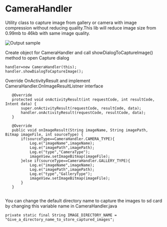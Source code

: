 # CameraHandler
Utility class to capture image from gallery or camera with image compression without reducing quality.This lib will reduce image size from 0.99mb to 46kb with same image quality.

![Output sample](https://github.com/jineshfrancs/CameraHandler/blob/master/screens/screenshot_camera_handler.gif)

Create object for CameraHandler and call showDialogToCaptureImage() method to open Capture dialog
 ```
 handler=new CameraHandler(this);
 handler.showDialogToCaptureImage();
  ```
Override OnActivityResult and implement CameraHandler.OnImageResultListner interface

 ```
    @Override
    protected void onActivityResult(int requestCode, int resultCode, Intent data) {
        super.onActivityResult(requestCode, resultCode, data);
        handler.onActivityResult(requestCode, resultCode, data);
    }

    @Override
    public void onImageResult(String imageName, String imagePath, Bitmap imageFile, int sourceType) {
        if(sourceType==CameraHandler.CAMERA_TYPE){
            Log.e("imageName",imageName);
            Log.e("imagePath",imagePath);
            Log.e("type","CameraType");
            imageView.setImageBitmap(imageFile);
        }else if(sourceType==CameraHandler.GALLERY_TYPE){
            Log.e("imageName",imageName);
            Log.e("imagePath",imagePath);
            Log.e("type","GalleryType");
            imageView.setImageBitmap(imageFile);
        }
    }
    
 ```
You can change the default directory name to capture the images to sd card by changing this variable name in CameraHandler.java
 ```
private static final String IMAGE_DIRECTORY_NAME = "Give_a_directory_name_to_store_captured_images";
 ```

